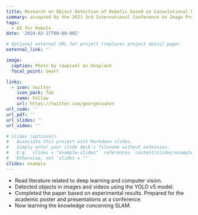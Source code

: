 ```yaml
---
title: Research on Object Detection of Robotic based on Convolutional Neural Network	
summary: accepted by the 2023 3rd International Conference on Image Processing and Intelligent Control.
tags:
  - AI for Robots 
date: '2024-02-27T00:00:00Z'

# Optional external URL for project (replaces project detail page).
external_link: ''

image:
  caption: Photo by rawpixel on Unsplash
  focal_point: Smart

links:
  - icon: twitter
    icon_pack: fab
    name: Follow
    url: https://twitter.com/georgecushen
url_code: ''
url_pdf: ''
url_slides: ''
url_video: ''

# Slides (optional).
#   Associate this project with Markdown slides.
#   Simply enter your slide deck's filename without extension.
#   E.g. `slides = "example-slides"` references `content/slides/example-slides.md`.
#   Otherwise, set `slides = ""`.
slides: example
---
```


* Read literature related to deep learning and computer vision.
* Detected objects in images and videos using the YOLO v5 model.
* Completed the paper based on experimental results. Prepared for the academic poster and presentations at a conference.
* Now learning the knowledge concerning SLAM.


